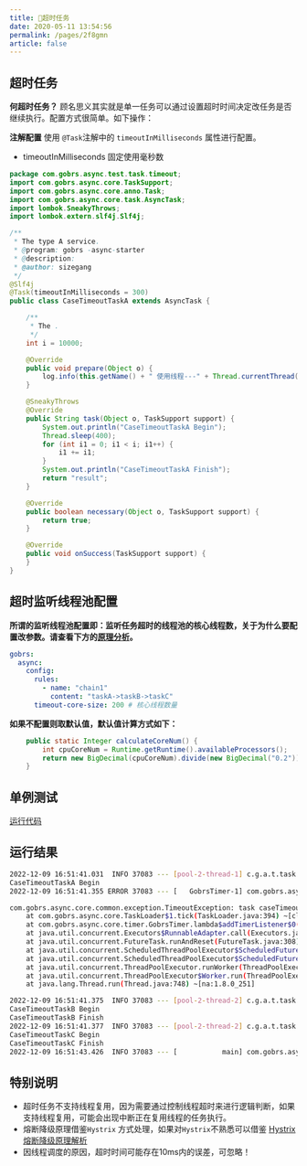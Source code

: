 ```yaml
---
title: 🌈超时任务
date: 2020-05-11 13:54:56
permalink: /pages/2f8gmn
article: false
---
```

## 超时任务

**何超时任务？** 顾名思义其实就是单一任务可以通过设置超时时间决定改任务是否继续执行。配置方式很简单。如下操作：

**注解配置**
使用 <code>@Task</code>注解中的 <code>timeoutInMilliseconds</code> 属性进行配置。
* timeoutInMilliseconds 固定使用毫秒数
```java 
package com.gobrs.async.test.task.timeout;
import com.gobrs.async.core.TaskSupport;
import com.gobrs.async.core.anno.Task;
import com.gobrs.async.core.task.AsyncTask;
import lombok.SneakyThrows;
import lombok.extern.slf4j.Slf4j;

/**
 * The type A service.
 * @program: gobrs -async-starter
 * @description:
 * @author: sizegang
 */
@Slf4j
@Task(timeoutInMilliseconds = 300)
public class CaseTimeoutTaskA extends AsyncTask {

    /**
     * The .
     */
    int i = 10000;

    @Override
    public void prepare(Object o) {
        log.info(this.getName() + " 使用线程---" + Thread.currentThread().getName());
    }

    @SneakyThrows
    @Override
    public String task(Object o, TaskSupport support) {
        System.out.println("CaseTimeoutTaskA Begin");
        Thread.sleep(400);
        for (int i1 = 0; i1 < i; i1++) {
            i1 += i1;
        }
        System.out.println("CaseTimeoutTaskA Finish");
        return "result";
    }

    @Override
    public boolean necessary(Object o, TaskSupport support) {
        return true;
    }

    @Override
    public void onSuccess(TaskSupport support) {
    }
}

```

## 超时监听线程池配置
**所谓的监听线程池配置即：监听任务超时的线程池的核心线程数，关于为什么要配置改参数。请查看下方的[原理分析](#特别说明)。**
```yaml
gobrs:
  async:
    config:
      rules:
        - name: "chain1"
          content: "taskA->taskB->taskC"
      timeout-core-size: 200 # 核心线程数量
```

**如果不配置则取默认值，默认值计算方式如下：**
```java 
    public static Integer calculateCoreNum() {
        int cpuCoreNum = Runtime.getRuntime().availableProcessors();
        return new BigDecimal(cpuCoreNum).divide(new BigDecimal("0.2")).intValue();
    }
```

## 单例测试
[运行代码](https://gitee.com/dromara/gobrs-async/blob/master/gobrs-async-test/src/test/java/com/gobrs/async/test/timeout/CaseTimeout.java)

## 运行结果
```sh  
2022-12-09 16:51:41.031  INFO 37083 --- [pool-2-thread-1] c.g.a.t.task.timeout.CaseTimeoutTaskA    : caseTimeoutTaskA 使用线程---pool-2-thread-1
CaseTimeoutTaskA Begin
2022-12-09 16:51:41.355 ERROR 37083 --- [   GobrsTimer-1] com.gobrs.async.core.timer.GobrsTimer    : 

com.gobrs.async.core.common.exception.TimeoutException: task caseTimeoutTaskA TimeoutException
	at com.gobrs.async.core.TaskLoader$1.tick(TaskLoader.java:394) ~[classes/:na]
	at com.gobrs.async.core.timer.GobrsTimer.lambda$addTimerListener$0(GobrsTimer.java:80) ~[classes/:na]
	at java.util.concurrent.Executors$RunnableAdapter.call(Executors.java:511) ~[na:1.8.0_251]
	at java.util.concurrent.FutureTask.runAndReset(FutureTask.java:308) ~[na:1.8.0_251]
	at java.util.concurrent.ScheduledThreadPoolExecutor$ScheduledFutureTask.access$301(ScheduledThreadPoolExecutor.java:180) ~[na:1.8.0_251]
	at java.util.concurrent.ScheduledThreadPoolExecutor$ScheduledFutureTask.run(ScheduledThreadPoolExecutor.java:294) ~[na:1.8.0_251]
	at java.util.concurrent.ThreadPoolExecutor.runWorker(ThreadPoolExecutor.java:1149) ~[na:1.8.0_251]
	at java.util.concurrent.ThreadPoolExecutor$Worker.run(ThreadPoolExecutor.java:624) ~[na:1.8.0_251]
	at java.lang.Thread.run(Thread.java:748) ~[na:1.8.0_251]

2022-12-09 16:51:41.375  INFO 37083 --- [pool-2-thread-2] c.g.a.t.task.timeout.CaseTimeoutTaskB    : caseTimeoutTaskB 使用线程---pool-2-thread-2
CaseTimeoutTaskB Begin
CaseTimeoutTaskB Finish
2022-12-09 16:51:41.377  INFO 37083 --- [pool-2-thread-2] c.g.a.t.task.timeout.CaseTimeoutTaskC    : caseTimeoutTaskC 使用线程---pool-2-thread-2
CaseTimeoutTaskC Begin
CaseTimeoutTaskC Finish
2022-12-09 16:51:43.426  INFO 37083 --- [           main] com.gobrs.async.core.TaskLoader          : 【ProcessTrace】Total cost: 2413ms【task】caseTimeoutTaskA cost :312ms【state】：fail【errMsg】: sleep interrupted; ->【task】caseTimeoutTaskB cost :0ms【state】：success; ->【task】caseTimeoutTaskC cost :2011ms【state】：success; 

```

## 特别说明
* 超时任务不支持线程复用，因为需要通过控制线程超时来进行逻辑判断，如果支持线程复用，可能会出现中断正在复用线程的任务执行。
* 熔断降级原理借鉴`Hystrix` 方式处理，如果对`Hystrix`不熟悉可以借鉴 [Hystrix 熔断降级原理解析](https://my.oschina.net/13426421702/blog/3071368)
* 因线程调度的原因，超时时间可能存在10ms内的误差，可忽略！
